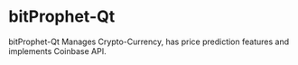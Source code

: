 # bitProphet-Qt
bitProphet-Qt Manages Crypto-Currency, has price prediction features and implements Coinbase API.

